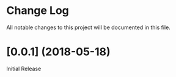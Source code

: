 # Change Log

All notable changes to this project will be documented in this file. 

# [0.0.1] (2018-05-18)

Initial Release